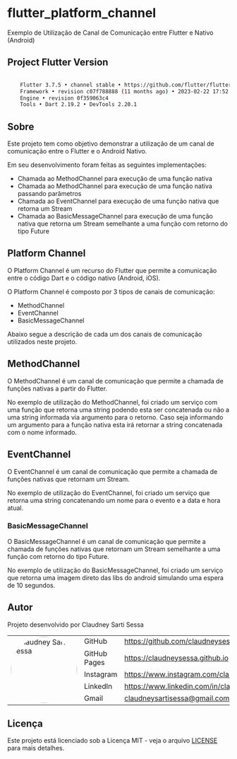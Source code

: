 # flutter_platform_channel

Exemplo de Utilização de Canal de Comunicação entre Flutter e Nativo (Android)

## Project Flutter Version

```bash

    Flutter 3.7.5 • channel stable • https://github.com/flutter/flutter.git
    Framework • revision c07f788888 (11 months ago) • 2023-02-22 17:52:33 -0600
    Engine • revision 0f359063c4
    Tools • Dart 2.19.2 • DevTools 2.20.1

```

## Sobre

Este projeto tem como objetivo demonstrar a utilização de um canal de comunicação entre o Flutter e o Android Nativo.

Em seu desenvolvimento foram feitas as seguintes implementações:

- Chamada ao MethodChannel para execução de uma função nativa
- Chamada ao MethodChannel para execução de uma função nativa passando parâmetros
- Chamada ao EventChannel para execução de uma função nativa que retorna um Stream
- Chamada ao BasicMessageChannel para execução de uma função nativa que retorna um Stream semelhante a uma função com retorno do tipo Future

## Platform Channel

O Platform Channel é um recurso do Flutter que permite a comunicação entre o código Dart e o código nativo (Android, iOS).

O Platform Channel é composto por 3 tipos de canais de comunicação:

- MethodChannel
- EventChannel
- BasicMessageChannel

Abaixo segue a descrição de cada um dos canais de comunicação utilizados neste projeto.

## MethodChannel

O MethodChannel é um canal de comunicação que permite a chamada de funções nativas a partir do Flutter.

No exemplo de utilização do MethodChannel, foi criado um serviço com uma função que retorna uma string podendo esta ser concatenada ou não a uma string informada via argumento para o retorno. Caso seja informando um argumento para a função nativa esta irá retornar a string concatenada com o nome informado.

## EventChannel

O EventChannel é um canal de comunicação que permite a chamada de funções nativas que retornam um Stream.

No exemplo de utilização do EventChannel, foi criado um serviço que retorna uma string concatenando um nome para o evento e a data e hora atual.

### BasicMessageChannel

O BasicMessageChannel é um canal de comunicação que permite a chamada de funções nativas que retornam um Stream semelhante a uma função com retorno do tipo Future.

No exemplo de utilização do BasicMessageChannel, foi criado um serviço que retorna uma imagem direto das libs do android simulando uma espera de 10 segundos.

## Autor

Projeto desenvolvido por Claudney Sarti Sessa

<table>
  <tr>
    <td rowspan="5">
      <img src="https://avatars.githubusercontent.com/u/12506432?v=4" alt="Claudney Sarti Sessa" style="border-radius: 50%; width: 150px; height: 150px;">
    </td>
    <td>GitHub</td>
    <td><a href="https://github.com/claudneysessa">https://github.com/claudneysessa</a></td>
  </tr>
  <tr>
    <td>GitHub Pages</td>
    <td><a href="https://claudneysessa.github.io/">https://claudneysessa.github.io</a></td>
  </tr>
  <tr>
    <td>Instagram</td>
    <td><a href="https://www.instagram.com/claudneysessa/">https://www.instagram.com/claudneysessa</a></td>
  </tr>
  <tr>
    <td>LinkedIn</td>
    <td><a href="https://www.linkedin.com/in/claudneysessa/">https://www.linkedin.com/in/claudneysessa</a></td>
  </tr>
  <tr>
    <td>Gmail</td>
    <td><a href="mailto:claudneysartisessa@gmail.com">claudneysartisessa@gmail.com</a></td>
  </tr>
</table>

## Licença

Este projeto está licenciado sob a Licença MIT - veja o arquivo [LICENSE](https://github.com/claudneysessa/DartPad/blob/master/LICENSE) para mais detalhes.
